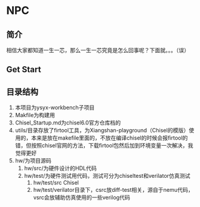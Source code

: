 NPC
=========
           
## 简介

相信大家都知道一生一芯，那么一生一芯究竟是怎么回事呢？下面就。。。（误）

## Get Start

## 目录结构

1. 本项目为ysyx-workbench子项目
2. Makfile为构建用
3. Chisel_Startup.md为chisel6.0官方仓库档的
4. utils/目录存放了firtool工具，为Xiangshan-playground（Chisel的模版）使用的，本来是放在makefile里面的，不放在编译chisel的时候会报firtool的错，但按照chisel官网的方法，下载firtool包然后加到环境变量一次解决，我觉得更好
5. hw/为项目源码
   1. hw/src/为硬件设计的HDL代码
   2. hw/test/为硬件测试用代码，测试可分为chiseltest和verilator仿真测试
      1. hw/test/src Chisel
      2. hw/test/verilator目录下，csrc放diff-test相关，源自于nemu代码，vsrc会放辅助仿真使用的一些verilog代码